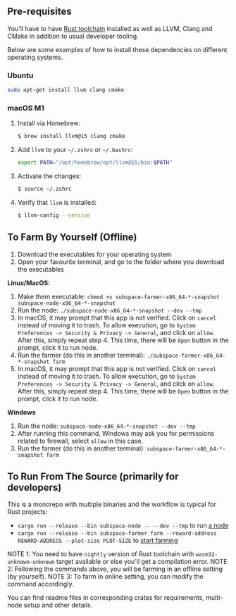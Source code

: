 ## Pre-requisites

You'll have to have [Rust toolchain](https://rustup.rs/) installed as well as LLVM, Clang and CMake in addition to usual developer tooling.

Below are some examples of how to install these dependencies on different operating systems.

### Ubuntu

```bash
sudo apt-get install llvm clang cmake
```

### macOS M1

1. Install via Homebrew:

   ```sh
   $ brew install llvm@15 clang cmake
   ```

2. Add `llvm` to your `~/.zshrc` or `~/.bashrc`:

   ```sh
   export PATH="/opt/homebrew/opt/llvm@15/bin:$PATH"
   ```

3. Activate the changes:

   ```sh
   $ source ~/.zshrc
   ```

4. Verify that `llvm` is installed:

   ```sh
   $ llvm-config --version
   ```

## To Farm By Yourself (Offline)

1. Download the executables for your operating system
2. Open your favourite terminal, and go to the folder where you download the executables

**Linux/MacOS:**

1. Make them executable: `chmod +x subspace-farmer-x86_64-*-snapshot subspace-node-x86_64-*-snapshot`
2. Run the node: `./subspace-node-x86_64-*-snapshot --dev --tmp`
3. In macOS, it may prompt that this app is not verified. Click on `cancel` instead of moving it to trash.
   To allow execution, go to `System Preferences -> Security & Privacy -> General`, and click on `allow`.
   After this, simply repeat step 4. This time, there will be `Open` button in the prompt, click it to run node.
4. Run the farmer (do this in another terminal): `./subspace-farmer-x86_64-*-snapshot farm`
5. In macOS, it may prompt that this app is not verified. Click on `cancel` instead of moving it to trash.
   To allow execution, go to `System Preferences -> Security & Privacy -> General`, and click on `allow`.
   After this, simply repeat step 4. This time, there will be `Open` button in the prompt, click it to run node.

**Windows**

1. Run the node: `subspace-node-x86_64-*-snapshot --dev --tmp`
2. After running this command, Windows may ask you for permissions related to firewall, select `allow` in this case.
3. Run the farmer (do this in another terminal): `subspace-farmer-x86_64-*-snapshot farm`

## To Run From The Source (primarily for developers)

This is a monorepo with multiple binaries and the workflow is typical for Rust projects:

- `cargo run --release --bin subspace-node -- --dev --tmp` to run [a node](/crates/subspace-node)
- `cargo run --release --bin subspace-farmer farm --reward-address REWARD-ADDRESS --plot-size PLOT-SIZE` to [start farming](/crates/subspace-farmer)

NOTE 1: You need to have `nightly` version of Rust toolchain with `wasm32-unknown-unknown` target available or else you'll get a compilation error.
NOTE 2: Following the commands above, you will be farming in an offline setting (by yourself).
NOTE 3: To farm in online setting, you can modify the command accordingly.

You can find readme files in corresponding crates for requirements, multi-node setup and other details.
